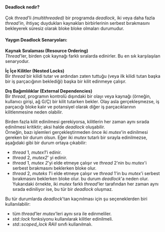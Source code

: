 #### Deadlock nedir?
Çok _thread_'li _(multithreaded)_ bir programda _deadlock_, iki veya daha fazla _thread'in_, ihtiyaç duydukları kaynakları birbirlerinin serbest bırakmasını bekleyerek süresiz olarak bloke bloke olmaları durumudur.

#### Yaygın Deadlock Senaryoları:

**Kaynak Sıralaması (Resource Ordering)<br>**
_Thread_'ler, birden çok kaynağı farklı sıralarda edinirler. Bu en sık karşılaşılan senaryodur.<br>

**İç İçe Kilitler (Nested Locks)<br>**
Bir  _thread_ bir kilidi tutar ve ardından zaten tuttuğu (veya ilk kilidi tutan başka bir iş parçacığının beklediği) başka bir kilit edinmeye çalışır.

**Dış Bağımlılıklar (External Dependencies)<br>**
Bir _thread_, programın kontrolü dışındaki bir olayı veya kaynağı (örneğin, kullanıcı girişi, ağ G/Ç) bir kilit tutarken bekler. Olay asla gerçekleşmezse, iş parçacığı bloke kalır ve potansiyel olarak diğer iş parçacıklarının kilitlenmesine neden olabilir.

Birden fazla kilit edinilmesi gerekiyorsa, kilitlerin her zaman aynı sırada edinilmesi kritiktir; aksi halde _deadlock_ oluşabilir.<br>
Örneğin, bazı işlemleri gerçekleştirmeden önce iki _mutex_'in edinilmesi gereken bir durum olsun.
 Eğer iki _mutex_ tutarlı bir sırayla edinilmezse, aşağıdaki gibi bir durum ortaya çıkabilir:

- _thread_ 1, _mutex1_'i edinir.
- _thread_ 2, _mutex2_' yi edinir.
- _thread_ 1, _mutex 2_'yi elde etmeye çalışır ve _thread_ 2'nin bu _mutex_'i serbest bırakmasını beklerken bloke olur.
- _thread_ 2, _muteks 1_'i elde etmeye çalışır ve _thread_ 1'in bu _mutex_'i serbest bırakmasını beklerken bloke olur.
bu durum _deadlock_'a neden olur. <br>
Yukarıdaki örnekte, iki _mutex_ farklı _thread_'ler tarafından her zaman aynı sırada ediniliyor ise, bu tür bir _deadlock_ oluşmaz.

Bu tür durumlarda _deadlock_'tan kaçınılması için şu seçeneklerden biri kullanılabilir:
+ tüm _thread_'ler _mutex_'leri aynı sıra ile edinmeliler.
+ _std::lock_ fonksiyonu kullanılarak kilitler edinilmeli.
+ _std::scoped_lock_ _RAII_ sınıfı kullanılmalı.

